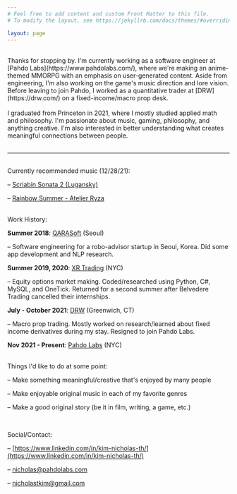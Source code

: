 ```yaml
---
# Feel free to add content and custom Front Matter to this file.
# To modify the layout, see https://jekyllrb.com/docs/themes/#overriding-theme-defaults

layout: page
---
```

<br />
Thanks for stopping by. I'm currently working as a software engineer at [Pahdo Labs](https://www.pahdolabs.com/), where we're making an anime-themed MMORPG with an emphasis on user-generated content. Aside from engineering, I'm also working on the game's music direction and lore vision. Before leaving to join Pahdo, I worked as a quantitative trader at [DRW](https://drw.com/) on a fixed-income/macro prop desk.
<br /><br />
I graduated from Princeton in 2021, where I mostly studied applied math and philosophy. I'm passionate about music, gaming, philosophy, and anything creative. I'm also interested in better understanding what creates meaningful connections between people.
<br /><br />

______________________
<br />
Currently recommended music (12/28/21):

&ndash; [Scriabin Sonata 2 (Lugansky)](https://youtu.be/Cd5xKZjfTqM?t=1588)

&ndash; [Rainbow Summer - Atelier Ryza](https://www.youtube.com/watch?v=T_OMCd4s0S8)
<br /><br />

Work History:

**Summer 2018**: [QARASoft](https://www.qara.ai/) (Seoul)

&ndash; Software engineering for a robo-advisor startup in Seoul, Korea. Did some app development and NLP research.  

**Summer 2019, 2020**: [XR Trading](https://www.xrtrading.com/) (NYC)

&ndash; Equity options market making. Coded/researched using Python, C#, MySQL, and OneTick. Returned for a second summer after Belvedere Trading cancelled their internships.

**July - October 2021**: [DRW](https://drw.com/) (Greenwich, CT)

&ndash; Macro prop trading. Mostly worked on research/learned about fixed income derivatives during my stay. Resigned to join Pahdo Labs.

**Nov 2021 - Present**: [Pahdo Labs](https://www.pahdolabs.com/) (NYC)
<br /><br />

Things I'd like to do at some point:

&ndash; Make something meaningful/creative that's enjoyed by many people

&ndash; Make enjoyable original music in each of my favorite genres

&ndash; Make a good original story (be it in film, writing, a game, etc.)

<br />

Social/Contact:

&ndash; [https://www.linkedin.com/in/kim-nicholas-th/](https://www.linkedin.com/in/kim-nicholas-th/)

&ndash; [nicholas@pahdolabs.com](mailto:nicholas@pahdolabs.com)

&ndash; [nicholastkim@gmail.com](mailto:nicholastkim@gmail.com)
<br /><br />

